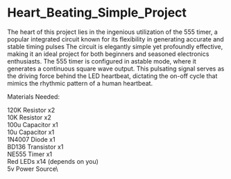 # Heart_Beating_Simple_Project
The heart of this project lies in the ingenious utilization of the 555 timer, a popular integrated circuit known for its flexibility in generating accurate and stable timing pulses
The circuit is elegantly simple yet profoundly effective, making it an ideal project for both beginners and seasoned electronics enthusiasts. The 555 timer is configured in astable mode,
where it generates a continuous square wave output. This pulsating signal serves as the driving force behind the LED heartbeat, dictating the on-off cycle that mimics the rhythmic pattern of a human heartbeat.

Materials Needed:

120K Resistor x2\
10K Resistor x2\
100u Capacitor x1\
10u Capacitor x1\
1N4007 Diode x1\
BD136 Transistor x1\
NE555 Timer x1\
Red LEDs x14 (depends on you)\
5v Power Source\

